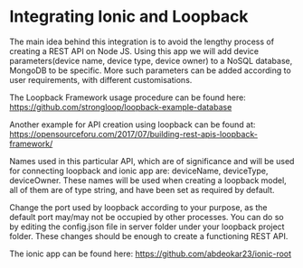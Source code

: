 
# Integrating Ionic and Loopback


The main idea behind this integration is to avoid the lengthy process of creating a REST API on Node JS.
Using this app we will add device parameters(device name, device type, device owner) to a NoSQL database, MongoDB to be specific. More such parameters can be added according to user requirements, with different customisations.

The Loopback Framework usage procedure can be found here: https://github.com/strongloop/loopback-example-database

Another example for API creation using loopback can be found at: https://opensourceforu.com/2017/07/building-rest-apis-loopback-framework/

Names used in this particular API, which are of significance and will be used for connecting loopback and ionic app are: deviceName, deviceType, deviceOwner. These names will be used when creating a loopback model, all of them are of type string, and have been set as required by default.

Change the port used by loopback according to your purpose, as the default port may/may not be occupied by other processes. You can do so by editing the config.json file in server folder under your loopback project folder. These changes should be enough to create a functioning REST API.

The ionic app can be found here: https://github.com/abdeokar23/ionic-root
